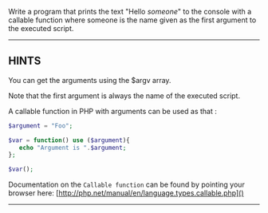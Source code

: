 Write a program that prints the text "Hello *someone*" to the console with a callable function where someone is the name given as the first argument to the executed script.

----------------------------------------------------------------------
## HINTS

You can get the arguments using the $argv array.

Note that the first argument is always the name of the executed script.

A callable function in PHP with arguments can be used as that :

```php
$argument = "Foo";

$var = function() use ($argument){
   echo "Argument is ".$argument;
};

$var();
```

Documentation on the `Callable function` can be found by pointing your browser here:
  [http://php.net/manual/en/language.types.callable.php]()

----------------------------------------------------------------------
